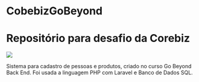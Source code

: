 # CobebizGoBeyond
<h1>Repositório para desafio da Corebiz</h1>

<img src="https://i.imgur.com/fT0WbPL.jpg"/>

Sistema para cadastro de pessoas e produtos, criado no curso Go Beyond Back End.
Foi usada a linguagem PHP com Laravel e Banco de Dados SQL.




